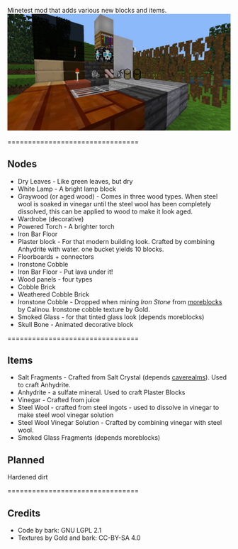 Minetest mod that adds various new blocks and items.
![alt text](https://github.com/bark10/newblocks/blob/master/screenshot.png)

================================
## Nodes
* Dry Leaves - Like green leaves, but dry
* White Lamp - A bright lamp block
* Graywood (or aged wood) - Comes in three wood types. When steel wool is soaked in vinegar until the steel wool has been completely dissolved, this can be applied to wood to make it look aged.
* Wardrobe (decorative)
* Powered Torch - A brighter torch
* Iron Bar Floor
* Plaster block - For that modern building look. Crafted by combining Anhydrite with water. one bucket yields 10 blocks.
* Floorboards + connectors
* Ironstone Cobble
* Iron Bar Floor - Put lava under it!
* Wood panels - four types
* Cobble Brick 
* Weathered Cobble Brick
* Ironstone Cobble - Dropped when mining _Iron Stone_ from [moreblocks](https://forum.minetest.net/viewtopic.php?id=509) by Calinou. Ironstone cobble texture by Gold.
* Smoked Glass - for that tinted glass look (depends moreblocks)
* Skull Bone - Animated decorative block

================================
## Items
* Salt Fragments - Crafted from Salt Crystal (depends [caverealms](https://forum.minetest.net/viewtopic.php?f=9&t=9522)). Used to craft Anhydrite.
* Anhydrite - a sulfate mineral. Used to craft Plaster Blocks
* Vinegar - Crafted from juice
* Steel Wool - crafted from steel ingots - used to dissolve in vinegar to make steel wool vinegar solution
* Steel Wool Vinegar Solution - Crafted by combining vinegar with steel wool.
* Smoked Glass Fragments (depends moreblocks)
 
## Planned
Hardened dirt

================================
## Credits
* Code by bark: GNU LGPL 2.1
* Textures by Gold and bark: CC-BY-SA 4.0
